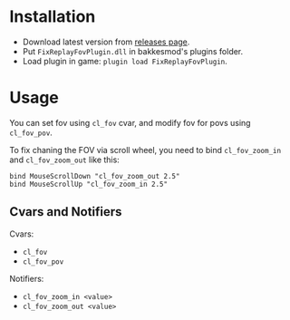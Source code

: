 # Installation

- Download latest version from [releases page](https://github.com/akuvfx/FixReplayFov/releases).
- Put `FixReplayFovPlugin.dll` in bakkesmod's plugins folder.
- Load plugin in game: `plugin load FixReplayFovPlugin`.

# Usage

You can set fov using `cl_fov` cvar, and modify fov for povs using `cl_fov_pov`.

To fix chaning the FOV via scroll wheel, you need to bind `cl_fov_zoom_in` and `cl_fov_zoom_out` like this:

```
bind MouseScrollDown "cl_fov_zoom_out 2.5"
bind MouseScrollUp "cl_fov_zoom_in 2.5"
```

## Cvars and Notifiers

Cvars:

- `cl_fov`
- `cl_fov_pov`

Notifiers:

- `cl_fov_zoom_in <value>`
- `cl_fov_zoom_out <value>`
